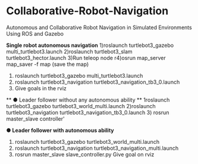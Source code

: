# Collaborative-Robot-Navigation
Autonomous and Collaborative Robot Navigation in Simulated Environments Using ROS and Gazebo


**Single robot autonomous navigation**
1)roslaunch turtlebot3_gazebo multi_turtlebot3.launch
2)roslaunch turtlebot3_slam turtlebot3_hector.launch
3)Run teleop node
r4)osrun map_server map_saver -f map (save the map)

1. roslaunch turtlebot3_gazebo multi_turtlebot3.launch
2. roslaunch turtlebot3_navigation turtlebot3_navigation_tb3_0.launch
3. Give goals in the rviz

** ● Leader follower without any autonomous ability **
1roslaunch turtlebot3_gazebo turtlebot3_world_multi.launch
2)roslaunch turtlebot3_navigation turtlebot3_navigation_tb3_0.launch
3) rosrun master_slave controller'

**● Leader follower with autonomous ability**
1. roslaunch turtlebot3_gazebo turtlebot3_world_multi.launch
2. roslaunch turtlebot3_navigation turtlebot3_navigation_multi.launch
3. rosrun master_slave slave_controller.py
Give goal on rviz
